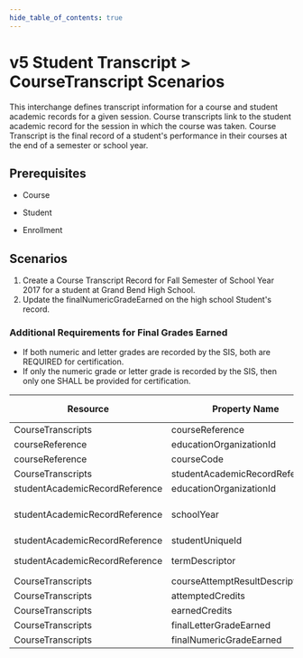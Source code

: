 ```yaml
---
hide_table_of_contents: true
---
```


# v5 Student Transcript > CourseTranscript Scenarios

This interchange defines transcript information for a course and student
academic records for a given session. Course transcripts link to the student
academic record for the session in which the course was taken. Course Transcript
is the final record of a student's performance in their courses at the end of a
semester or school year.

## Prerequisites

* Course

* Student

* Enrollment

## Scenarios

1. Create a Course Transcript Record for Fall Semester of School Year 2017 for a
   student at Grand Bend High School.
2. Update the finalNumericGradeEarned on the high school Student's record.

### Additional Requirements for Final Grades Earned

* If both numeric and letter grades are recorded by the SIS, both are REQUIRED
  for certification.
* If only the numeric grade or letter grade is recorded by the SIS, then only
  one SHALL be provided for certification.

| Resource                       | Property Name                  | Is Collection | Data Type                      | Required | Scenario 1: POST        | Scenario 2 <br/>PUT     |
| ------------------------------ | ------------------------------ | ------------- | ------------------------------ | -------- | ----------------------- | ----------------------- |
| CourseTranscripts              | courseReference                | FALSE         | courseReference                | REQUIRED |                         |                         |
| courseReference                | educationOrganizationId        | FALSE         | integer                        | REQUIRED | 255901001               | 255901001               |
| courseReference                | courseCode                     | FALSE         | string                         | REQUIRED | ALG-01                  | ALG-01                  |
| CourseTranscripts              | studentAcademicRecordReference | FALSE         | studentAcademicRecordReference | REQUIRED |                         |                         |
| studentAcademicRecordReference | educationOrganizationId        | FALSE         | integer                        | REQUIRED | 255901001               | 255901001               |
| studentAcademicRecordReference | schoolYear                     | FALSE         | integer                        | REQUIRED | \[Current School Year\] | \[Current School Year\] |
| studentAcademicRecordReference | studentUniqueId                | FALSE         | string                         | REQUIRED | 222222                  | 222222                  |
| studentAcademicRecordReference | termDescriptor                 | FALSE         | string                         | REQUIRED | Fall Semester           | Fall Semester           |
| CourseTranscripts              | courseAttemptResultDescriptor  | FALSE         | courseAttemptResultDescriptor  | REQUIRED | Pass                    | Pass                    |
| CourseTranscripts              | attemptedCredits               | FALSE         | number                         | REQUIRED | 3                       | 3                       |
| CourseTranscripts              | earnedCredits                  | FALSE         | number                         | REQUIRED | 3                       | 3                       |
| CourseTranscripts              | finalLetterGradeEarned         | FALSE         | string                         | REQUIRED | A                       | A                       |
| CourseTranscripts              | finalNumericGradeEarned        | FALSE         | string                         | REQUIRED | 98                      | 100                     |
